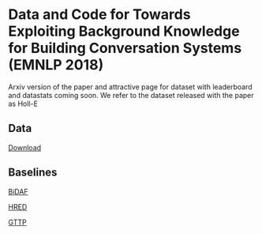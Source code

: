 # Data and Code for Towards Exploiting Background Knowledge for Building Conversation Systems (EMNLP 2018)
Arxiv version of the paper and attractive page for dataset with leaderboard and datastats coming soon.
We refer to the dataset released with the paper as Holl-E
## Data
[Download](https://drive.google.com/open?id=1xQBRDs5q_2xLOdOpbq7UeAmUM0Ht370A)
## Baselines
[BiDAF](https://github.com/nikitacs16/d_bi_att_flow)

[HRED](https://github.com/sumanbanerjee1/Code-Mixed-Dialog)

[GTTP](https://github.com/abisee/pointer-generator)

